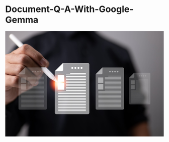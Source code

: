 # Document-Q-A-With-Google-Gemma

![](https://github.com/sujikathir/Document-Q-A-With-Google-Gemma/blob/main/source/cover%20pic.jpg)
